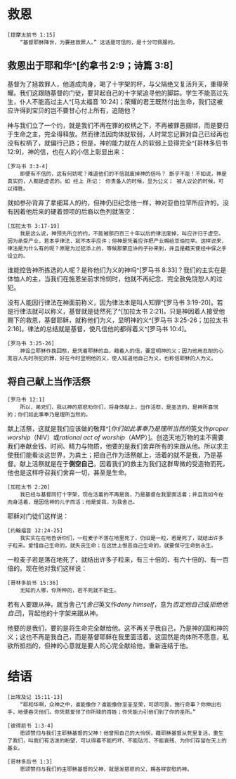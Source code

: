 # 救恩

	[提摩太前书 1:15]
		“基督耶稣降世，为要拯救罪人。” 这话是可信的，是十分可佩服的。

## 救恩出于耶和华^[约拿书 2:9；诗篇 3:8]

基督为了拯救罪人，他道成肉身，喝了十字架的杯，与父隔绝又复活升天，重得荣耀。我们这跟随基督的门徒，要背起自己的十字架追寻他的脚踪。学生不能高过先生，仆人不能高过主人^[马太福音 10:24]；荣耀的君王既然付出生命，我们这被应许得到宝贝的岂不要甘心付上所有，追随他？

神与我们立了一个约，就是我们不再在罪的权柄之下，不再被罪恶捆绑，而是要归于生命之主，完全得释放。然而律法因肉体就软弱，人时常忘记罪对自己已经再也没有权柄了，就偏行己路；但是，神的能力就在人的软弱上显得完全^[哥林多后书 12:9]，神的信，也在人的小信上彰显出来：

	[罗马书 3:3-4]
		即便有不信的，这有何妨呢？难道他们的不信就废掉神的信吗？ 断乎不能！不如说，神是真实的，人都是虚谎的。如 经上 所记： 你责备人的时候，显为公义； 被人议论的时候，可以得胜。

就如参孙背弃了拿细耳人的约，但神仍旧纪念他一样，神对亚伯拉罕所应许的，没有因着他后来的硬着颈项的后裔以色列就落空：

	[加拉太书 3:17-19]
		我是这么说，神预先所立的约，不能被那四百三十年以后的律法废掉，叫应许归于虚空。 因为承受产业，若本乎律法，就不本乎应许；但神是凭着应许把产业赐给亚伯拉罕。这样说来，律法是为什么有的呢？原是为过犯添上的，等候那蒙应许的子孙来到，并且是藉天使经中保之手设立的。

谁能控告神所拣选的人呢？是称他们为义的神吗^[罗马书 8:33]？我们的主实在是体恤人的主，当我们在施恩坐前求怜悯时，他就不再纪念、完全赦免饶恕人的过犯。

没有人能因行律法在神面前称义，因为律法本是叫人知罪^[罗马书 3:19-20]。若是行律法就可以称义，基督就是徒然死了^[加拉太书 2:21]。只是神因着人接受他赐下的救恩，基督耶稣，就称他们为义，显明神的义^[罗马书 3:25-26；加拉太书 2:16]。律法的总结就是基督，使凡信他的都得着义^[罗马书 10:4]。

	[罗马书 3:25-26]
		神设立耶稣作挽回祭，是凭着耶稣的血，藉着人的信，要显明神的义；因为他用忍耐的心宽容人先时所犯的罪，好在今时显明他的义，使人知道他自己为义，也称信耶稣的人为义。

## 将自己献上当作活祭

	[罗马书 12:1]
		所以，弟兄们，我以神的慈悲劝你们，将身体献上，当作活祭，是圣洁的，是神所喜悦的；你们如此事奉乃是理所当然的。

献上活祭，这就是我们应该做的敬拜^[*你们如此事奉乃是理所当然的*英文作*proper worship*（NIV）或*rational act of worship*（AMP）]。创造天地万物的主不需要我们奉献金钱、时间、精力与物质，他要的是我们舍弃所有的来跟从他。所以求主使我们能看淡这世界，为粪土；把自己作为活祭献上，活着的就不是我，乃是基督。献上活祭就是在于**倒空自己**，因着我们的救主为我们这群卑微的受造物而死，他也是这样呼召我们舍弃一切，甚至是生命。

	[加拉太书 2:20]
		我已经与基督同钉十字架，现在活着的不再是我，乃是基督在我里面活着；并且我如今在肉身活着，是因信神的儿子而活；他是爱我，为我舍己。

耶稣对门徒们这样说：

	[约翰福音 12:24-25]
		我实实在在地告诉你们，一粒麦子不落在地里死了，仍旧是一粒，若是死了，就结出许多子粒来。爱惜自己生命的，就失丧生命；在这世上恨恶自己生命的，就要保守生命到永生。

一粒麦子若是落在地死了，就结出许多子粒来，有三十倍的、有六十倍的、有一百倍的。现在他对我们这样说：

	[哥林多前书 15:36]
		无知的人哪，你所种的，若不死就不能生。

若有人要跟从神，就当舍己^[*舍己*英文作*deny himself*，意为*否定他自己*或*拒绝他自己*]，背起他的十字架来跟从神。

他要的是我们，要的是将生命完全献给他。这不再关乎我自己，乃是神的国和神的义；这也不再是我自己，而是基督耶稣在我里面活着。这固然是肉体所不愿意，私欲所抵挡的，但神的心意就是要人的心完全献给他，重新连结于他。

# 结语

	‪[出埃及记‬ 15:11-13]
		“耶和华啊，众神之中，谁能像你？谁能像你至圣至荣，可颂可畏，施行奇事？你伸出右手，地便吞灭他们。你凭慈爱领了你所赎的百姓；你凭能力引他们到了你的圣所。”

	[彼得前书 ‬1:3-4]
		愿颂赞归与我们主耶稣基督的父神！他曾照自己的大怜悯，藉耶稣基督从死里复活，重生了我们，叫我们有活泼的盼望，可以得着不能朽坏、不能玷污、不能衰残、为你们存留在天上的基业。

	[哥林多后书 1:3]
		愿颂赞归与我们的主耶稣基督的父神，就是发慈悲的父，赐各样安慰的神。

<!--
愿你的国降临 付代价 行动 变卖一切得宝贝
生死之约 背约 死亡 神守约 律法称义 应许

施比受有福 献上活祭 献上一切 不是我乃是基督
**倒空自己** 舍己（deny）->否定拒绝自己 是自己但是新人
-->

<!--
不可叫人小看你年轻
-->

<!--
# 学习
父母 自定义学习
英文->数学->{计算机，……}
-->